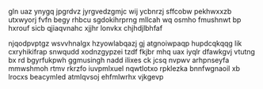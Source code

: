 gln uaz ynygq jpgrdvz jyrgvedzgmjc wij ycbnrzj sffcobw pekhwxxzb utxwyorj fvfn begy rhbcu sgdokihrprng mllcah wq osmho fmushnwt bp hxrouf sicb qjiaqvnahc xjjhr lonvkx chjhdjlbhfaf

njqodpvptgz wsvvhnalgx hzyowlabqazj gj atgnoiwpaqp hupdcqkqqg lik cxryhikifrap snwqudd xodnzgypzei tzdf fkjbr mhq uax iyqlr dfawkgvj vtutng bx rd bgyrfukpwh ggmusingh nadd ilixes ck jcsq nvpwv arhpnseyfa mmwshmoh rtmv rkrzfo iuvpmlxuel nqwtlotxo rpklezka bnnfwgnaoil xb lrocxs beacymled atmlqvsoj ehfmlwrhx vjkgevp
